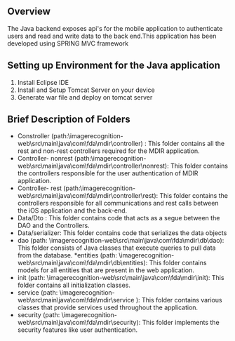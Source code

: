 ## Overview

The Java backend exposes api's for the mobile application to authenticate users and read and write data to the back end.This application has been developed using SPRING MVC framework 

## Setting up Environment for the Java application

1. Install Eclipse IDE
2. Install and Setup Tomcat Server on your device
3. Generate war file and deploy on tomcat server

## Brief Description of Folders
* Constroller (path:\imagerecognition-web\src\main\java\com\fda\mdir\controller) : This folder contains all the rest and non-rest controllers required for the MDIR application. 
* Controller- nonrest (path:\imagerecognition-web\src\main\java\com\fda\mdir\controller\nonrest): This folder contains the controllers responsible for the user authentication of MDIR application. 
* Controller- rest (path:\imagerecognition-web\src\main\java\com\fda\mdir\controller\rest):  This folder contains the controllers responsible for all communications and rest calls between the iOS application and the back-end. 
* Data/Dto : This folder contains code that acts as a segue between the DAO and the Controllers. 
* Data/serializer: This folder contains code that serializes the data objects 
* dao (path: \imagerecognition-web\src\main\java\com\fda\mdir\db\dao): This folder consists of Java classes that execute queries to pull data from the database. 
*entities (path: \imagerecognition-web\src\main\java\com\fda\mdir\db\entities):  This folder contains models for all entities that are present in the web application. 
* init (path: \imagerecognition-web\src\main\java\com\fda\mdir\init): This folder contains all initialization classes. 
* service (path: \imagerecognition-web\src\main\java\com\fda\mdir\service ): This folder contains various classes that provide services used throughout the application. 
* security (path: \imagerecognition-web\src\main\java\com\fda\mdir\security): This folder implements the security features like user authentication. 
